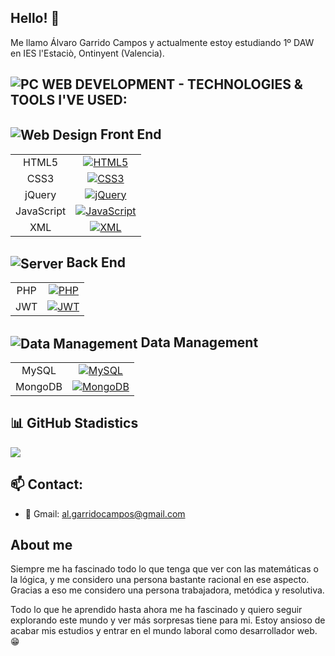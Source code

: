 ## Hello! 👋

<p>
  Me llamo Álvaro Garrido Campos y actualmente estoy estudiando 1º DAW en IES l'Estaciò, Ontinyent (Valencia). 
</p>

## ![PC](https://img.icons8.com/color/48/000000/computer.png) WEB DEVELOPMENT - TECHNOLOGIES & TOOLS I'VE USED:

## <img src="https://img.icons8.com/color/48/000000/web-design--v1.png" alt="Web Design" style="vertical-align:middle"> Front End

| | | 
| :---: | :---: | 
| HTML5 | [![HTML5](https://img.shields.io/badge/-HTML5-E34F26?style=flat&logo=html5&logoColor=white)](https://developer.mozilla.org/en-US/docs/Web/Guide/HTML/HTML5) |
| CSS3 | [![CSS3](https://img.shields.io/badge/-CSS3-1572B6?style=flat&logo=css3&logoColor=white)](https://developer.mozilla.org/en-US/docs/Web/CSS) |
| jQuery | [![jQuery](https://img.shields.io/badge/-jQuery-0769AD?style=flat&logo=jquery&logoColor=white)](https://jquery.com/) |
| JavaScript | [![JavaScript](https://img.shields.io/badge/-JavaScript-black?style=flat&logo=javascript&logoColor=eed718)](https://developer.mozilla.org/en-US/docs/Web/JavaScript) |
| XML | [![XML](https://img.shields.io/badge/-XML-1572B6?style=flat&logo=xml&logoColor=white)](https://www.w3schools.com/xml/) |


## <img src="https://img.icons8.com/color/48/000000/server.png" alt="Server" style="vertical-align:middle"> Back End

| | | 
| :---: | :---: | 
| PHP | [![PHP](https://img.shields.io/badge/-PHP-777BB4?style=flat&logo=php&logoColor=white)](https://www.php.net/) |
| JWT | [![JWT](https://img.shields.io/badge/-JWT-000000?style=flat&logo=json-web-tokens&logoColor=white)](https://jwt.io/) |


## <img src="https://img.icons8.com/color/48/000000/data-configuration.png" alt="Data Management" style="vertical-align:middle"> Data Management


| | | 
| :---: | :---: |
| MySQL | [![MySQL](https://img.shields.io/badge/-MySQL-4479A1?style=flat&logo=mysql&logoColor=white)](https://www.mysql.com/) |
| MongoDB | [![MongoDB](https://img.shields.io/badge/-MongoDB-47A248?style=flat&logo=mongodb&logoColor=white)](https://www.mongodb.com/) |




## 📊 GitHub Stadistics
[![](https://github-readme-stats.vercel.app/api?username=AlvaroGarCam&show_icons=true&bg_color=000000)](https://github.com/anuraghazra/github-readme-stats)

## 📫 Contact:

- 📧 Gmail: al.garridocampos@gmail.com


## About me

<p>  
    Siempre me ha fascinado todo lo que tenga que ver con las matemáticas o la lógica, y me considero una persona bastante racional en ese aspecto. Gracias a eso me considero una persona trabajadora, metódica y resolutiva.

  Todo lo que he aprendido hasta ahora me ha fascinado y quiero seguir explorando este mundo y ver más sorpresas tiene para mi. Estoy ansioso de acabar mis estudios y entrar en el mundo laboral como desarrollador web. :grin:
  
</p>

